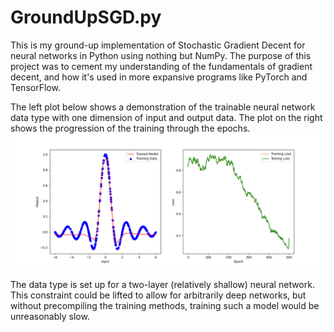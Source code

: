 # GroundUpSGD.py
This is my ground-up implementation of Stochastic Gradient Decent for neural networks in Python using nothing but NumPy. The purpose of this project was to cement my understanding of the fundamentals of gradient decent, and how it's used in more expansive programs like PyTorch and TensorFlow. 

The left plot below shows a demonstration of the trainable neural network data type with one dimension of input and output data. The plot on the right shows the progression of the training through the epochs. 
![percolation_demo](demo_plot.png)

The data type is set up for a two-layer (relatively shallow) neural network. This constraint could be lifted to allow for arbitrarily deep networks, but without precompiling the training methods, training such a model would be unreasonably slow. 